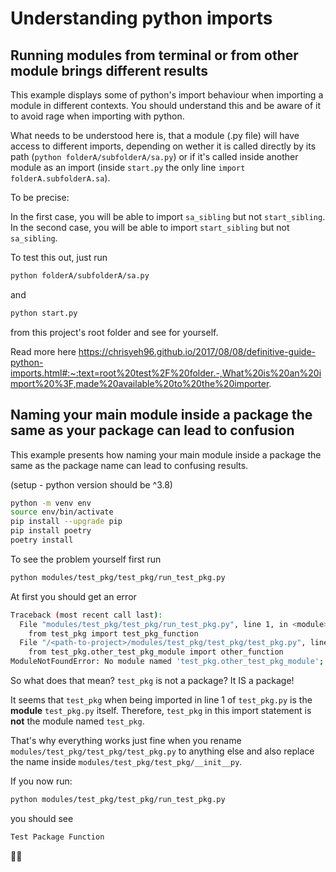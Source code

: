 # Understanding python imports

## Running modules from terminal or from other module brings different results
This example displays some of python's import behaviour when importing a module in different contexts.
You should understand this and be aware of it to avoid rage when importing with python.

What needs to be understood here is, that a module (.py file) will have access to different imports, depending on wether it is called directly by its path (`python folderA/subfolderA/sa.py`) or if it's called inside another module as an import (inside `start.py` the only line `import folderA.subfolderA.sa`).

To be precise:

In the first case, you will be able to import `sa_sibling` but not `start_sibling`.  
In the second case, you will be able to import `start_sibling` but not `sa_sibling`.

To test this out, just run

```bash
python folderA/subfolderA/sa.py
```
and

```bash
python start.py
```

from this project's root folder and see for yourself.


Read more here https://chrisyeh96.github.io/2017/08/08/definitive-guide-python-imports.html#:~:text=root%20test%2F%20folder.-,What%20is%20an%20import%20%3F,made%20available%20to%20the%20importer.

## Naming your main module inside a package the same as your package can lead to confusion
This example presents how naming your main module inside a package the same as the package name can lead to confusing results.

(setup - python version should be ^3.8)
```bash
python -m venv env
source env/bin/activate
pip install --upgrade pip
pip install poetry
poetry install
```

To see the problem yourself first run

```bash
python modules/test_pkg/test_pkg/run_test_pkg.py
```

At first you should get an error

```bash
Traceback (most recent call last):
  File "modules/test_pkg/test_pkg/run_test_pkg.py", line 1, in <module>
    from test_pkg import test_pkg_function
  File "/<path-to-project>/modules/test_pkg/test_pkg/test_pkg.py", line 1, in <module>
    from test_pkg.other_test_pkg_module import other_function
ModuleNotFoundError: No module named 'test_pkg.other_test_pkg_module'; 'test_pkg' is not a package
```

So what does that mean? `test_pkg` is not a package? It IS a package!

It seems that `test_pkg` when being imported in line 1 of `test_pkg.py` is the **module** `test_pkg.py` itself. Therefore, `test_pkg` in this import statement is **not** the module named `test_pkg`.

That's why everything works just fine when you rename `modules/test_pkg/test_pkg/test_pkg.py` to anything else and also replace the name inside `modules/test_pkg/test_pkg/__init__py`.

If you now run:

```bash
python modules/test_pkg/test_pkg/run_test_pkg.py
```

you should see

```bash
Test Package Function
```

🤷‍♂️
